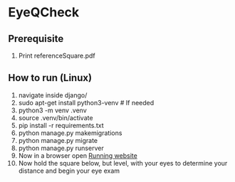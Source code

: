 # EyeQCheck


## Prerequisite
1. Print referenceSquare.pdf

## How to run (Linux)
1. navigate inside django/
2. sudo apt-get install python3-venv    # If needed
3. python3 -m venv .venv
4. source .venv/bin/activate
5. pip install -r requirements.txt
6. python manage.py makemigrations
7. python manage.py migrate
8. python manage.py runserver
9. Now in a browser open <a href="http://127.0.0.1:8000/">Running website</a>
10. Now hold the square below, but level, with your eyes to determine your distance and begin your eye exam
